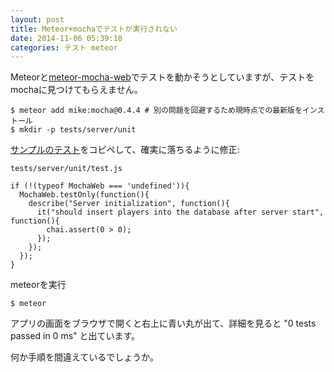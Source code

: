 ```yaml
---
layout: post
title: Meteor+mochaでテストが実行されない
date: 2014-11-06 05:39:18
categories: テスト meteor
---
```

<!-- {% raw %} -->
<p>Meteorと<a href="https://github.com/mad-eye/meteor-mocha-web" rel="nofollow">meteor-mocha-web</a>でテストを動かそうとしていますが、テストをmochaに見つけてもらえません。</p>

<pre class="lang-sh prettyprint-override"><code>$ meteor add mike:mocha@0.4.4 # 別の問題を回避するため現時点での最新版をインストール
$ mkdir -p tests/server/unit
</code></pre>

<p><a href="https://github.com/meteor-velocity/velocity-examples/blob/master/leaderboard-mocha/tests/mocha/server/serverTest.js" rel="nofollow">サンプルのテスト</a>をコピペして、確実に落ちるように修正:</p>

<p><code>tests/server/unit/test.js</code></p>

<pre class="lang-js prettyprint-override"><code>if (!(typeof MochaWeb === 'undefined')){
  MochaWeb.testOnly(function(){
    describe("Server initialization", function(){
      it("should insert players into the database after server start", function(){
        chai.assert(0 &gt; 0);
      });
    });
  });
}
</code></pre>

<p>meteorを実行</p>

<pre class="lang-sh prettyprint-override"><code>$ meteor
</code></pre>

<p>アプリの画面をブラウザで開くと右上に青い丸が出て、詳細を見ると "0 tests passed in 0 ms" と出ています。</p>

<p>何か手順を間違えているでしょうか。</p>
<!-- {% endraw %} -->
